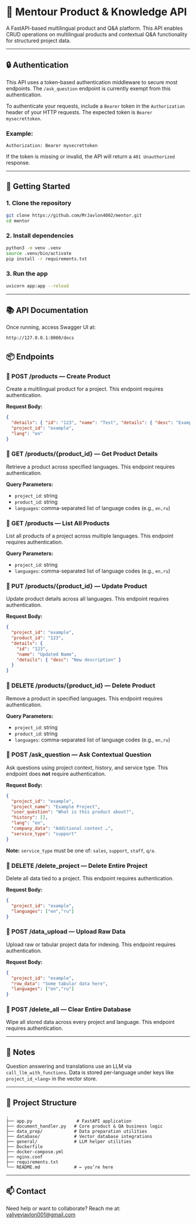 # 🧠 Mentour Product & Knowledge API

A FastAPI-based multilingual product and Q&A platform. This API enables CRUD operations on multilingual products and contextual Q&A functionality for structured project data.

---



## 🔒 Authentication

This API uses a token-based authentication middleware to secure most endpoints. The `/ask_question` endpoint is currently exempt from this authentication.

To authenticate your requests, include a `Bearer` token in the `Authorization` header of your HTTP requests. The expected token is `Bearer mysecrettoken`.

### Example:

```
Authorization: Bearer mysecrettoken
```

If the token is missing or invalid, the API will return a `401 Unauthorized` response.

---



## 🚀 Getting Started

### 1. Clone the repository

```bash
git clone https://github.com/MrJavlon4002/mentor.git
cd mentor
```

### 2. Install dependencies

```bash
python3 -m venv .venv
source .venv/bin/activate
pip install -r requirements.txt
```

### 3. Run the app

```bash
uvicorn app:app --reload
```

---



## 📚 API Documentation

Once running, access Swagger UI at:

`http://127.0.0.1:8000/docs`

## 📦 Endpoints




### 🔹 POST /products — Create Product

Create a multilingual product for a project. This endpoint requires authentication.

**Request Body:**

```json
{
  "details": { "id": "123", "name": "Test", "details": { "desc": "Example" } },
  "project_id": "example",
  "lang": "en"
}
```




### 🔹 GET /products/{product_id} — Get Product Details

Retrieve a product across specified languages. This endpoint requires authentication.

**Query Parameters:**

- `project_id`: string
- `product_id`: string
- `languages`: comma-separated list of language codes (e.g., `en,ru`)




### 🔹 GET /products — List All Products

List all products of a project across multiple languages. This endpoint requires authentication.

**Query Parameters:**

- `project_id`: string
- `languages`: comma-separated list of language codes (e.g., `en,ru`)




### 🔹 PUT /products/{product_id} — Update Product

Update product details across all languages. This endpoint requires authentication.

**Request Body:**

```json
{
  "project_id": "example",
  "product_id": "123",
  "details": {
    "id": "123",
    "name": "Updated Name",
    "details": { "desc": "New description" }
  }
}
```




### 🔹 DELETE /products/{product_id} — Delete Product

Remove a product in specified languages. This endpoint requires authentication.

**Query Parameters:**

- `project_id`: string
- `product_id`: string
- `languages`: comma-separated list of language codes (e.g., `en,ru`)




### 🔹 POST /ask_question — Ask Contextual Question

Ask questions using project context, history, and service type. This endpoint does **not** require authentication.

**Request Body:**

```json
{
  "project_id": "example",
  "project_name": "Example Project",
  "user_question": "What is this product about?",
  "history": [],
  "lang": "en",
  "company_data": "Additional context …",
  "service_type": "support"
}
```

**Note:** `service_type` must be one of: `sales`, `support`, `staff`, `q/a`.




### 🔹 DELETE /delete_project — Delete Entire Project

Delete all data tied to a project. This endpoint requires authentication.

**Request Body:**

```json
{
  "project_id": "example",
  "languages": ["en","ru"]
}
```




### 🔹 POST /data_upload — Upload Raw Data

Upload raw or tabular project data for indexing. This endpoint requires authentication.

**Request Body:**

```json
{
  "project_id": "example",
  "row_data": "Some tabular data here",
  "languages": ["en","ru"]
}
```




### 🔹 POST /delete_all — Clear Entire Database

Wipe all stored data across every project and language. This endpoint requires authentication.

---



## 🧠 Notes

Question answering and translations use an LLM via `call_llm_with_functions`.
Data is stored per-language under keys like `project_id_<lang>` in the vector store.

---



## 📂 Project Structure

```
.
├── app.py                 # FastAPI application  
├── document_handler.py   # Core product & QA business logic  
├── data_prep/            # Data preparation utilities  
├── database/             # Vector database integrations  
├── general/              # LLM helper utilities  
├── Dockerfile  
├── docker-compose.yml  
├── nginx.conf  
├── requirements.txt  
└── README.md             # ← you’re here  
```

---



## 📫 Contact
Need help or want to collaborate? Reach me at:
valiyevjavlon001@gmail.com
